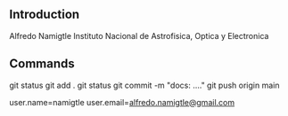 
## Introduction
Alfredo Namigtle
Instituto Nacional de Astrofisica, Optica y Electronica

## Commands
git status
git add .
git status
git commit -m "docs: ...."
git push origin main


user.name=namigtle
user.email=alfredo.namigtle@gmail.com
